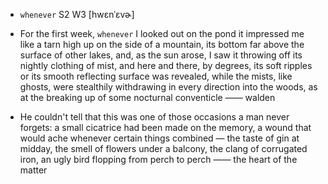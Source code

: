 - `whenever` S2 W3 [hwɛnˈɛvɚ]



-  For the first week, `whenever` I looked out on the pond it impressed me like a tarn high up on the side of a mountain, its bottom far above the surface of other lakes, and, as the sun arose, I saw it throwing off its nightly clothing of mist, and here and there, by degrees, its soft ripples or its smooth reflecting surface was revealed, while the mists, like ghosts, were stealthily withdrawing in every direction into the woods, as at the breaking up of some nocturnal conventicle —— walden

-  He couldn't tell that this was one of those occasions a man never forgets: a small cicatrice had been made on the memory, a wound that would ache whenever certain things combined — the taste of gin at midday, the smell of flowers under a balcony, the clang of corrugated iron, an ugly bird flopping from perch to perch —— the heart of the matter